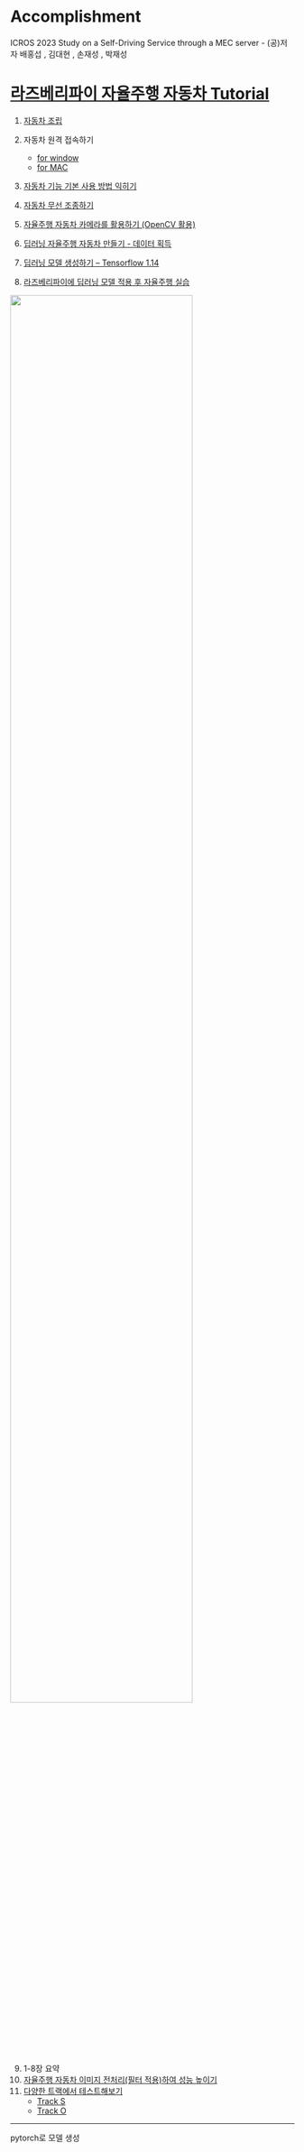 # Accomplishment 
ICROS 2023 Study on a Self-Driving Service through a MEC server - (공)저자	배홍섭 , 김대현 , 손재성 , 박재성

# [라즈베리파이 자율주행 자동차 Tutorial](https://www.youtube.com/@Hank-hw8vi/videos)

1. [자동차 조립](https://youtu.be/1Y5F0bxzvKY)
2. 자동차 원격 접속하기
    - [for window](https://youtu.be/6hZBRJsryvg)
    - [for MAC](https://youtu.be/zsEMhvE8G2E)

3. [자동차 기능 기본 사용 방법 익히기](https://youtu.be/GfY-pexAtH4)
4. [자동차 무선 조종하기](https://youtu.be/phPtrqeSEpk)
5. [자율주행 자동차 카메라를 활용하기 (OpenCV 활용)](https://youtu.be/naT3gB4Ca6o)
6. [딥러닝 자율주행 자동차 만들기 - 데이터 획득](https://youtu.be/Ua-28NoQoMI)
7. [딥러닝 모델 생성하기 – Tensorflow 1.14](https://youtu.be/TwUYbwHfTbA)
8. [라즈베리파이에 딥러닝 모델 적용 후 자율주행 실습](https://youtu.be/3B7BXFTVZpE)
<img width="80%" src="https://user-images.githubusercontent.com/49437396/226098768-a929f43d-b6e7-4ed9-8072-0b0f1a5b5c8d.gif"/>
  
9. 1-8장 요약
10. [자율주행 자동차 이미지 전처리(필터 적용)하여 성능 높이기](https://youtu.be/4HXiq--_LfA)
11. [다양한 트랙에서 테스트해보기](https://www.youtube.com/@Hank-hw8vi/videos)
    - [Track S](https://youtube.com/shorts/XuCUaxBrEIY?feature=share)
    - [Track O](https://youtu.be/VJ-gknLUBSU)


<hr>
pytorch로 모델 생성
